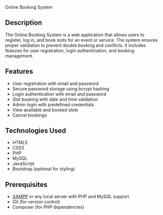 Online Booking System
## Description
The Online Booking System is a web application that allows users to register, log in, and book slots for an event or service. 
The system ensures proper validation to prevent double booking and conflicts. It includes features for user registration, login authentication, and booking management.

## Features

- User registration with email and password
- Secure password storage using bcrypt hashing
- Login authentication with email and password
- Slot booking with date and time validation
- Admin login with predefined credentials
- View available and booked slots
- Cancel bookings

## Technologies Used

- HTML5
- CSS3
- PHP
- MySQL
- JavaScript
- Bootstrap (optional for styling)

## Prerequisites

- [XAMPP](https://www.apachefriends.org/index.html) or any local server with PHP and MySQL support
- Git (for version control)
- Composer (for PHP dependencies)
